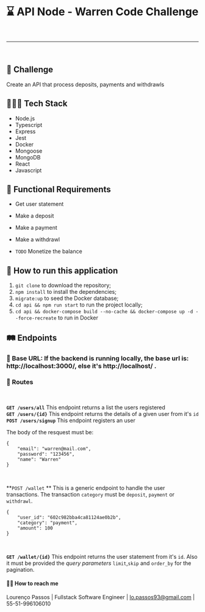 # ⌛️ API Node - Warren Code Challenge

<br>

----

<br>

## 🚀 Challenge
Create an API that process deposits, payments and withdrawls

## 👨🏽‍💻 Tech Stack
- Node.js
- Typescript
- Express
- Jest
- Docker
- Mongoose
- MongoDB
- React
- Javascript

## 📝 Functional Requirements
- Get user statement
- Make a deposit
- Make a payment
- Make a withdrawl

- `TODO` Monetize the balance

## 🚙 How to run this application

1. `git clone` to download the repository;
2. `npm install` to install the dependencies;
3. `migrate:up` to seed the Docker database; 
3. `cd api && npm run start` to run the project locally;
4. `cd api && docker-compose build --no-cache && docker-compose up -d --force-recreate` to run in Docker

## 🛤 Endpoints

### 🛒 Base URL: If the backend is running locally, the base url is: http://localhost:3000/, else it's http://localhost/ .

### 🔐 Routes

<br>

**`GET /users/all`** This endpoint returns a list the users registered
<br>
**`GET /users/{id}`** This endpoint returns the details of a given user from it's `id`
<br>
**`POST /users/signup`** This endpoint registers an user

The body of the resquest must be:

```
{
    "email": "warren@mail.com",
    "password": "123456",
    "name": "Warren"
}

```
<br>

**`POST /wallet` ** This is a generic endpoint to handle the user transactions. The transaction `category` must be `deposit`, `payment` or `withdrawl`.

```
{
    "user_id": "602c982bba4ca81124ae0b2b",
    "category": "payment",
    "amount": 100
}

```


<br>

**`GET /wallet/{id}`** This endpoint returns the user statement from it's `id`. Also it must be provided the _query parameters_ `limit`,`skip` and `order_by` for the pagination.  


#### 👋🏽 How to reach me

Lourenço Passos | Fullstack Software Engineer | lo.passos93@gmail.com | 55-51-996106010






